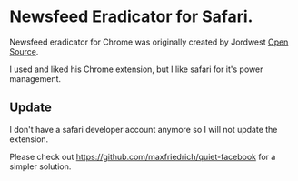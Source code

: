 # Newsfeed Eradicator for Safari.
Newsfeed eradicator for Chrome was originally created by Jordwest [Open Source](https://github.com/jordwest/news-feed-eradicator). 

I used and liked his Chrome extension, but I like safari for it's power management.

## Update

I don't have a safari developer account anymore so I will not update the extension. 

Please check out https://github.com/maxfriedrich/quiet-facebook for a simpler solution.
